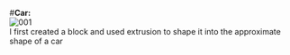 #__Car:__</br>
![001](https://user-images.githubusercontent.com/115422304/201187070-edd6fa05-833f-4295-96e5-ad517eef8117.png)  
I first created a block and used extrusion to shape it into the approximate shape of a car
